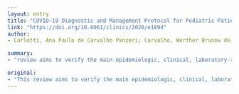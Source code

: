 ```yaml
---
layout: entry
title: "COVID-19 Diagnostic and Management Protocol for Pediatric Patients"
link: "https://doi.org/10.6061/clinics/2020/e1894"
author:
- Carlotti, Ana Paula de Carvalho Panzeri; Carvalho, Werther Brunow de; Johnston, Cintia; Rodriguez, Isadora Souza; Delgado, Artur Figueiredo

summary:
- "review aims to verify the main epidemiologic, clinical, laboratory-related, and therapeutic aspects of coronavirus disease 2019 (COVID-19) in critically ill pediatric patients. Experts from a large Brazilian public university analyzed all recently published material to produce a report aiming to standardize the care. The report emphasizes on the clinical presentations of the disease and ventilatory support in pediatric patients with COVID."

original:
- "This review aims to verify the main epidemiologic, clinical, laboratory-related, and therapeutic aspects of coronavirus disease 2019 (COVID-19) in critically ill pediatric patients. An extensive review of the medical literature on COVID-19 was performed, mainly focusing on the critical care of pediatric patients, considering expert opinions and recent reports related to this new disease. Experts from a large Brazilian public university analyzed all recently published material to produce a report aiming to standardize the care of critically ill children and adolescents. The report emphasizes on the clinical presentations of the disease and ventilatory support in pediatric patients with COVID-19. It establishes a flowchart to guide health practitioners on triaging critical cases. COVID-19 is essentially an unknown clinical condition for the majority of pediatric intensive care professionals. Guidelines developed by experts can help all practitioners standardize their attitudes and improve the treatment of COVID-19."
---
```


